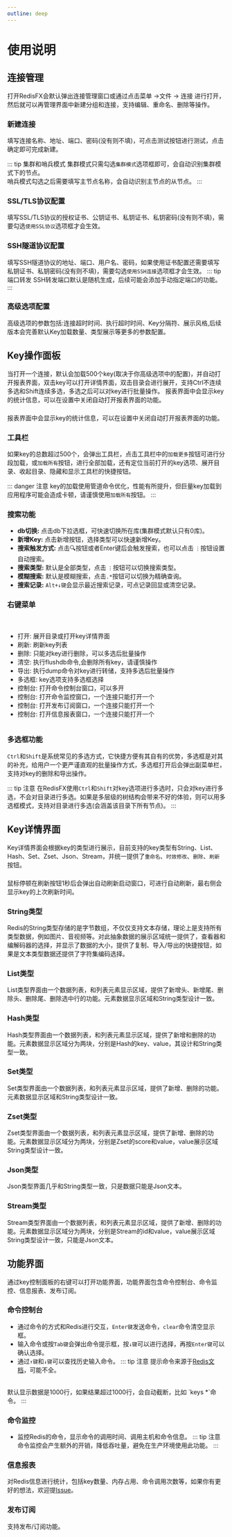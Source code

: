 ```yaml
---
outline: deep
---
```

<script setup>
import ImageWithTheme from '../.vitepress/components/ImageWithTheme.vue'
</script>

# 使用说明



## 连接管理
打开RedisFX会默认弹出连接管理窗口或通过点击菜单 &rarr;<span style="color: var(--vp-c-brand);">文件</span> &rarr; <span style="color: var(--vp-c-brand);">连接</span> 进行打开，然后就可以再管理界面中新建分组和连接，支持编辑、重命名、删除等操作。
<ImageWithTheme 
  light-src="/png/manual/zh/connection.png"
  dark-src="/png/manual/zh/connection_dark.png"
  alt="连接管理"
  margin="10px 120px 10px 120px"
/>


### 新建连接
填写连接名称、地址、端口、密码(没有则不填)，可点击测试按钮进行测试，点击确定即可完成新建。

::: tip 集群和哨兵模式
集群模式只需勾选`集群模式`选项框即可，会自动识别集群模式下的节点。
<br/>
哨兵模式勾选之后需要填写主节点名称，会自动识别主节点的从节点。
:::

<ImageWithTheme 
  light-src="/png/manual/zh/new_connection.png"
  dark-src="/png/manual/zh/new_connection_dark.png"
  alt="新建连接"
  margin="10px 120px 10px 120px"
/>

### SSL/TLS协议配置
填写SSL/TLS协议的授权证书、公钥证书、私钥证书、私钥密码(没有则不填)，需要勾选`使用SSL协议`选项框才会生效。
<ImageWithTheme 
  light-src="/png/manual/zh/ssl.png"
  dark-src="/png/manual/zh/ssl_dark.png"
  alt="SSL/TLS协议配置"
  margin="10px 120px 10px 120px"
/>


### SSH隧道协议配置
填写SSH隧道协议的地址、端口、用户名、密码，如果使用证书配置还需要填写私钥证书、私钥密码(没有则不填)，需要勾选`使用SSH连接`选项框才会生效。
::: tip 端口转发
SSH转发端口默认是随机生成，后续可能会添加手动指定端口的功能。
:::
<ImageWithTheme 
  light-src="/png/manual/zh/ssh.png"
  dark-src="/png/manual/zh/ssh_dark.png"
  alt="SSL/TLS协议配置"
  margin="10px 120px 10px 120px"
/>

### 高级选项配置
高级选项的参数包括:连接超时时间、执行超时时间、Key分隔符、展示风格,后续版本会完善默认Key加载数量、类型展示等更多的参数配置。
<ImageWithTheme 
  light-src="/png/manual/zh/advanced.png"
  dark-src="/png/manual/zh/advanced_dark.png"
  alt="高级选项配置"
  margin="10px 120px 10px 120px"
/>

## Key操作面板
当打开一个连接，默认会加载500个key(取决于你高级选项中的配置)，并自动打开报表界面，双击key可以打开详情界面，双击目录会进行展开，支持Ctrl不连续多选和Shift连续多选，多选之后可以对key进行批量操作。
报表界面中会显示key的统计信息，可以在设置中关闭自动打开报表界面的功能。
<div class="tip custom-block" style="padding-top: 8px">
报表界面中会显示key的统计信息，可以在设置中关闭自动打开报表界面的功能。
</div>

### 工具栏
如果key的总数超过500个，会弹出工具栏，点击工具栏中的`加载更多`按钮可进行分段加载，或`加载所有`按钮，进行全部加载，还有定位当前打开的key选项、展开目录、收起目录、隐藏和显示工具栏的快捷按钮。

<ImageWithTheme 
  light-src="/png/manual/zh/key_tool.png"
  dark-src="/png/manual/zh/key_tool_dark.png"
  alt="搜索"
  margin="10px 120px 10px 120px"
/>

::: danger 注意
key的加载使用管道命令优化，性能有所提升，但巨量key加载到应用程序可能会造成卡顿，请谨慎使用`加载所有`按钮。
:::

### 搜索功能
- **db切换:** 点击db下拉选框，可快速切换所在库(集群模式默认只有0库)。
- **新增Key:** 点击新增按钮，选择类型可以快速新增Key。
- **搜索触发方式:** 点击&#x1F50D;按钮或者Enter键后会触发搜索，也可以点击 `⋮`按钮设置自动搜索。
- **搜索类型:** 默认是全部类型，点击 `⋮`按钮可以切换搜索类型。
- **模糊搜索:** 默认是模糊搜索，点击`.*`按钮可以切换为精确查询。
- **搜索记录:** `Alt+↓键`会显示最近搜索记录，可点记录回显或清空记录。

<ImageWithTheme 
  light-src="/png/manual/zh/search.png"
  dark-src="/png/manual/zh/search_dark.png"
  alt="搜索"
  margin="10px 120px 10px 120px"
/>

### 右键菜单

<div style="display: flex; align-items: flex-start; justify-content: space-between;">
  <div style="flex: 1; text-align: left;margin-top: 20px;">
     <ul>
      <li>打开: 展开目录或打开key详情界面</li>
      <li>刷新: 刷新key列表</li>
      <li>删除: 只能对key进行删除，可以多选后批量操作</li>
      <li>清空: 执行flushdb命令,会删除所有key，请谨慎操作</li>
      <li>导出: 执行dump命令对key进行转储，支持多选后批量操作</li>
      <li>多选框: key选项支持多选框选择</li>
      <li>控制台: 打开命令控制台窗口，可以多开</li>
      <li>控制台: 打开命令监控窗口，一个连接只能打开一个</li>
      <li>控制台: 打开发布订阅窗口，一个连接只能打开一个</li>
      <li>控制台: 打开信息报表窗口，一个连接只能打开一个</li>
    </ul>
  </div>
  <div style="margin-left: 20px;margin-right: 60px;">
    <ImageWithTheme 
      light-src="/png/manual/zh/key_right_menu.png"
      dark-src="/png/manual/zh/key_right_menu_dark.png"
      alt="右键菜单"
      style="display: block; margin: 0;"
    />
  </div>
</div>

### 多选框功能

`Ctrl`和`Shift`是系统常见的多选方式，它快捷方便有其自有的优势，多选框是对其的补充，给用户一个更严谨直观的批量操作方式，多选框打开后会弹出副菜单栏，支持对key的删除和导出操作。

::: tip 注意
在RedisFX使用`Ctrl`和`Shift`对key选项进行多选时，只会对key进行多选，不会对目录进行多选。如果是多层级的树结构会带来不好的体验，则可以用多选框模式，支持对目录进行多选(会涵盖该目录下所有节点)。
:::

<ImageWithTheme 
  light-src="/png/manual/zh/key_checkbox.png"
  dark-src="/png/manual/zh/key_checkbox_dark.png"
  alt="搜索"
  margin="10px 120px 10px 120px"
/>

## Key详情界面 
Key详情界面会根据key的类型进行展示，目前支持的key类型有String、List、Hash、Set、Zset、Json、Stream，并统一提供了`重命名`、`时效修改`、`删除`、`刷新`按钮。
<div class="tip custom-block" style="padding-top: 8px">
鼠标停顿在刷新按钮1秒后会弹出自动刷新启动窗口，可进行自动刷新，最右侧会显示key的上次刷新时间。
</div>

### String类型
Redis的String类型存储的是字节数组，不仅仅支持文本存储，理论上是支持所有类型数据，例如图片、音视频等。对此抽象数据的展示区域统一提供了，查看器和编解码器的选择，并显示了数据的大小，提供了复制、导入/导出的快捷按钮，如果是文本类型数据还提供了字符集编码选择。
<ImageWithTheme 
  light-src="/png/manual/string.png"
  dark-src="/png/manual/string_dark.png"
  alt="string"
  margin="10px 10px 10px 10px"
/>

### List类型
List类型界面由一个数据列表，和列表元素显示区域，提供了新增头、新增尾、删除头、删除尾、删除选中行的功能。元素数据显示区域和String类型设计一致。
<ImageWithTheme 
  light-src="/png/manual/list.png"
  dark-src="/png/manual/list_dark.png"
  alt="list"
  margin="10px 10px 10px 10px"
/>

### Hash类型
Hash类型界面由一个数据列表，和列表元素显示区域，提供了新增和删除的功能。元素数据显示区域分为两块，分别是Hash的key、value，其设计和String类型一致。
<ImageWithTheme 
  light-src="/png/manual/hash.png"
  dark-src="/png/manual/hash_dark.png"
  alt="hash"
  margin="10px 10px 10px 10px"
/>

### Set类型

Set类型界面由一个数据列表，和列表元素显示区域，提供了新增、删除的功能。元素数据显示区域和String类型设计一致。

<ImageWithTheme 
  light-src="/png/manual/set.png"
  dark-src="/png/manual/set_dark.png"
  alt="set"
  margin="10px 10px 10px 10px"
/>

### Zset类型

Zset类型界面由一个数据列表，和列表元素显示区域，提供了新增、删除的功能。元素数据显示区域分为两块，分别是Zset的score和value，value展示区域String类型设计一致。

<ImageWithTheme 
  light-src="/png/manual/zset.png"
  dark-src="/png/manual/zset_dark.png"
  alt="zset"
  margin="10px 10px 10px 10px"
/>

### Json类型
Json类型界面几乎和String类型一致，只是数据只能是Json文本。
<ImageWithTheme 
  light-src="/png/manual/json.png"
  dark-src="/png/manual/json_dark.png"
  alt="json"
  margin="10px 10px 10px 10px"
/>

### Stream类型

Stream类型界面由一个数据列表，和列表元素显示区域，提供了新增、删除的功能。元素数据显示区域分为两块，分别是Stream的id和value，value展示区域String类型设计一致，只能是Json文本。
<ImageWithTheme 
  light-src="/png/manual/stream.png"
  dark-src="/png/manual/stream_dark.png"
  alt="stream"
  margin="10px 10px 10px 10px"
/>

## 功能界面
通过key控制面板的右键可以打开功能界面，功能界面包含命令控制台、命令监控、信息报表、发布订阅。

### 命令控制台 
- 通过命令的方式和Redis进行交互，`Enter键`发送命令，`clear`命令清空显示框。
- 输入命令或按`Tab键`会弹出命令提示框，按`↓键`可以进行选择，再按`Enter键`可以确认选择。
- 通过`↑键`和`↓键`可以查找历史输入命令。
::: tip 注意
提示命令来源于[Redis文档](https://github.com/redis/redis-doc/blob/master/commands.json)，可能不全。
<br/>
默认显示数据是1000行，如果结果超过1000行，会自动截断，比如 `keys *`命令。
:::

<ImageWithTheme 
  light-src="/png/manual/console.png"
  dark-src="/png/manual/console_dark.png"
  alt="console"
  margin="10px 10px 10px 10px"
/>


### 命令监控

- 监控Redis的命令，显示命令的调用时间、调用主机和命令信息。
::: tip 注意
命令监控会产生额外的开销，降低吞吐量，避免在生产环境使用此功能。
:::

<ImageWithTheme 
  light-src="/png/manual/monitor.png"
  dark-src="/png/manual/monitor_dark.png"
  alt="monitor"
  margin="10px 10px 10px 10px"
/>

### 信息报表

对Redis信息进行统计，包括key数量、内存占用、命令调用次数等，如果你有更好的想法，欢迎提[Issue](https://github.com/tanhuang2016/RedisFX/issues)。

<ImageWithTheme 
  light-src="/png/manual/report1.png"
  dark-src="/png/manual/report1_dark.png"
  alt="report1"
  margin="10px 10px 10px 10px"
/>

<ImageWithTheme 
  light-src="/png/manual/report2.png"
  dark-src="/png/manual/report2_dark.png"
  alt="report2"
  margin="10px 10px 10px 10px"
/>



### 发布订阅
支持发布/订阅功能。
<ImageWithTheme 
  light-src="/png/manual/pubsub.png"
  dark-src="/png/manual/pubsub_dark.png"
  alt="pubsub"
  margin="10px 10px 10px 10px"
/>